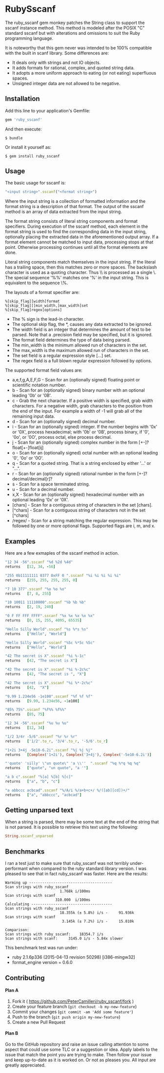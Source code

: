 # RubySscanf

The ruby_sscanf gem monkey patches the String class to support the sscanf
instance method. This method is modeled after the POSIX "C" standard sscanf
but with alterations and omissions to suit the Ruby programming language.

It is noteworthy that this gem never was intended to be 100% compatible with
the built in scanf library. Some differences are:
* It deals only with strings and not IO objects.
* It adds formats for rational, complex, and quoted string data.
* It adopts a more uniform approach to eating (or not eating) superfluous spaces.
* Unsigned integer data are not allowed to be negative.

## Installation

Add this line to your application's Gemfile:

```ruby
gem 'ruby_sscanf'
```

And then execute:

    $ bundle

Or install it yourself as:

    $ gem install ruby_sscanf

## Usage

The basic usage for sscanf is:

```ruby
"<input string>".sscanf("<format string>")
```
Where the input string is a collection of formatted information and the
format string is a description of that format. The output of the sscanf method
is an array of data extracted from the input string.

The format string consists of literal string components and format specifiers.
During execution of the sscanf method, each element in the format string is
used to find the corresponding data in the input string, optionally placing
the extracted data in the aforementioned output array. If a format element
cannot be matched to input data, processing stops at that point. Otherwise
processing continues until all the format elements are done.

Literal string components match themselves in the input string. If the literal
has a trailing space, then this matches zero or more spaces. The backslash
character is used as a quoting character. Thus \\\\ is processed as a single \\.
The special sequence '%%' matches one '%' in the input string. This is
equivalent to the sequence \\%.

The layouts of a format specifier are:

    %[skip_flag][width]format
    %[skip_flag][[min_width,]max_width]set
    %[skip_flag]regex[options]


* The % sign is the lead-in character.
* The optional skip flag, the *, causes any data extracted to be ignored.
* The width field is an integer that determines the amount of text to be
parsed. Note that a .precision field may be specified, but it is ignored.
* The format field determines the type of data being parsed.
* The min_width is the minimum allowed run of characters in the set.
* The max_width is the maximum allowed run of characters in the set.
* The set field is a regular expression style [...] set.
* The regex field is a full blown regular expression followed by options.

The supported format field values are:
<br>
* a,e,f,g,A,E,F,G - Scan for an (optionally signed) floating point or
scientific notation number.
* b - Scan for an (optionally signed) binary number with an optional
leading '0b' or '0B'.
* c - Grab the next character. If a positive width is specified, grab width
characters. For a negative width, grab characters to the position from the
end of the input. For example a width of -1 will grab all of the remaining
input data.
* d - Scan for an (optionally signed) decimal number.
* i - Scan for an (optionally signed) integer. If the number begins with '0x'
or '0X', process hexadecimal; with '0b' or '0B', process binary, if '0', '0o',
or '0O', process octal, else process decimal.
* j - Scan for an (optionally signed) complex number in the form
[+-]?float[+-]float[ij]
* o - Scan for an (optionally signed) octal number with an optional
leading '0', '0o' or '0O'.
* q - Scan for a quoted string. That is a string enclosed by either '...'
or "...".
* r - Scan for an (optionally signed) rational number in the form
[+-]?decimal/decimal[r]?
* s - Scan for a space terminated string.
* u - Scan for a decimal number.
* x,X - Scan for an (optionally signed) hexadecimal number with an optional
leading '0x' or '0X'.
* [chars] - Scan for a contiguous string of characters in the set [chars].
* [^chars] - Scan for a contiguous string of characters not in the set [^chars]
* /regex/ - Scan for a string matching the regular expression. This may be
followed by one or more optional flags. Supported flags are i, m, and x.

## Examples
Here are a few exmaples of the sscanf method in action.

```ruby
"12 34 -56".sscanf "%d %2d %4d"
returns   [12, 34, -56]

"255 0b11111111 0377 0xFF 0 ".sscanf "%i %i %i %i %i"
returns   [255, 255, 255, 255, 0]

"7 10 377".sscanf "%o %o %o"
returns   [7, 8, 255]

"10 10011 11110000".sscanf "%b %b %b"
returns   [2, 19, 240]

"0 F FF FFF FFFF".sscanf "%x %x %x %x %x"
returns   [0, 15, 255, 4095, 65535]

"Hello Silly World".sscanf "%s %*s %s"
returns   ["Hello", "World"]

"Hello Silly World".sscanf "%5c %*5c %5c"
returns   ["Hello", "World"]

"42 The secret is X".sscanf "%i %-1c"
returns   [42, "The secret is X"]

"42 The secret is X".sscanf "%i %-2c%c"
returns   [42, "The secret is ", "X"]

"42 The secret is X".sscanf "%i %*-2c%c"
returns   [42,  "X"]

"9.99 1.234e56 -1e100".sscanf "%f %f %f"
returns   [9.99, 1.234e56, -1e100]

"85% 75%".sscanf "%f%% %f%%"
returns   [85, 75]

"12 34 -56".sscanf "%u %u %u"
returns   [12, 34]

"1/2 3/4r -5/6".sscanf "%r %r %r"
returns   ['1/2'.to_r, '3/4'.to_r, '-5/6'.to_r]

"1+2i 3+4j -5e10-6.2i".sscanf "%j %j %j"
returns   [Complex('1+2i'), Complex('3+4j'), Complex('-5e10-6.2i')]

"'quote' 'silly' \"un quote\" 'a \\''  ".sscanf "%q %*q %q %q"
returns   ["quote", "un quote", "a '"]

"a b c".sscanf "%[a] %[b] %[c]"
returns   ["a", "b", "c"]

"a abbccc acbcad".sscanf "%/A/i %/a+b+c+/ %/([ab][cd])+/"
returns   ["a", "abbccc", "acbcad"]
```

## Getting unparsed text
When a string is parsed, there may be some text at the end of the string that
is not parsed. It is possible to retrieve this text using the following:

```ruby
String.sscanf_unparsed
```

## Benchmarks

I ran a test just to make sure that ruby_sscanf was not terribly
under-performant when compared to the ruby standard library version. I was
pleased to see that in fact ruby_sscanf was faster. Here are the results:

    Warming up --------------------------------------
    Scan strings with ruby_sscanf
                             1.768k i/100ms
    Scan strings with scanf
                           310.000  i/100ms
    Calculating -------------------------------------
    Scan strings with ruby_sscanf
                             18.355k (± 5.8%) i/s -     91.936k
    Scan strings with scanf
                              3.145k (± 7.2%) i/s -     15.810k

    Comparison:
    Scan strings with ruby_sscanf:    18354.7 i/s
    Scan strings with scanf:     3145.0 i/s - 5.84x slower

This benchmark test was run under:
* ruby 2.1.6p336 (2015-04-13 revision 50298) [i386-mingw32]
* format_engine version = 0.6.0

## Contributing

#### Plan A

1. Fork it ( https://github.com/PeterCamilleri/ruby_sscanf/fork )
2. Create your feature branch (`git checkout -b my-new-feature`)
3. Commit your changes (`git commit -am 'Add some feature'`)
4. Push to the branch (`git push origin my-new-feature`)
5. Create a new Pull Request

#### Plan B

Go to the GitHub repository and raise an issue calling attention to some
aspect that could use some TLC or a suggestion or idea. Apply labels to
the issue that match the point you are trying to make. Then follow your
issue and keep up-to-date as it is worked on. Or not as pleases you.
All input are greatly appreciated.

